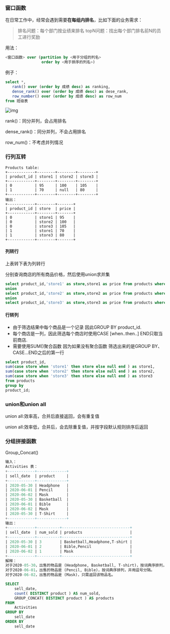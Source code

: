 ### 窗口函数

在日常工作中，经常会遇到需要**在每组内排名**，比如下面的业务需求：

> 排名问题：每个部门按业绩来排名
> topN问题：找出每个部门排名前N的员工进行奖励

用法：

```sql
<窗口函数> over (partition by <用于分组的列名>
                order by <用于排序的列名>)
```



例子：

```sql
select *,
   rank() over (order by 成绩 desc) as ranking,
   dense_rank() over (order by 成绩 desc) as dese_rank,
   row_number() over (order by 成绩 desc) as row_num
from 班级表
```

![img](../images/c-2-2-3MsSQL语法/v2-ad1d86f5a5b9f0ef684907b20b341099_720w.jpg)

rank()：同分并列，会占用排名

dense_rank()：同分并列，不会占用排名

row_num()：不考虑并列情况



### 行列互转

```
Products table:
+------------+--------+--------+--------+
| product_id | store1 | store2 | store3 |
+------------+--------+--------+--------+
| 0          | 95     | 100    | 105    |
| 1          | 70     | null   | 80     |
+------------+--------+--------+--------+
输出：
+------------+--------+-------+
| product_id | store  | price |
+------------+--------+-------+
| 0          | store1 | 95    |
| 0          | store2 | 100   |
| 0          | store3 | 105   |
| 1          | store1 | 70    |
| 1          | store3 | 80    |
+------------+--------+-------+
```



#### 列转行

上表转下表为列转行

分别查询商店的所有商品价格，然后使用union求并集

```sql
select product_id,'store1' as store,store1 as price from products where store1 is not null 
union 
select product_id,'store2' as store,store2 as price from products where store2 is not null 
union
select product_id,'store3' as store,store3 as price from products where store3 is not null;
```



#### 行转列

- 由于筛选结果中每个商品是一个记录 因此GROUP BY product_id.
- 每个商店是一列，因此筛选每个商店时使用CASE [when..then..] END只取当前商店.
- 需要使用SUM()聚合函数 因为如果没有聚合函数 筛选出来的是GROUP BY、CASE...END之后的第一行



```sql
select product_id,
sum(case store when 'store1' then store else null end ) as store1,
sum(case store when 'store2' then store else null end ) as store2,
sum(case store when 'store3' then store else null end ) as store3
from products 
group by 
product_id;
```



### union和union all

union all:效率高，合并后直接返回，会有重复值

union all:效率低，合并后，会去除重复值，并按字段默认规则排序后返回



### 分组拼接函数

Group_Concat()

```sql
输入：
Activities 表：
+------------+-------------+
| sell_date  | product     |
+------------+-------------+
| 2020-05-30 | Headphone   |
| 2020-06-01 | Pencil      |
| 2020-06-02 | Mask        |
| 2020-05-30 | Basketball  |
| 2020-06-01 | Bible       |
| 2020-06-02 | Mask        |
| 2020-05-30 | T-Shirt     |
+------------+-------------+
输出：
+------------+----------+------------------------------+
| sell_date  | num_sold | products                     |
+------------+----------+------------------------------+
| 2020-05-30 | 3        | Basketball,Headphone,T-shirt |
| 2020-06-01 | 2        | Bible,Pencil                 |
| 2020-06-02 | 1        | Mask                         |
+------------+----------+------------------------------+
解释：
对于2020-05-30，出售的物品是 (Headphone, Basketball, T-shirt)，按词典序排列，并用逗号 ',' 分隔。
对于2020-06-01，出售的物品是 (Pencil, Bible)，按词典序排列，并用逗号分隔。
对于2020-06-02，出售的物品是 (Mask)，只需返回该物品名。
```



```sql
SELECT
	sell_date,
	count( DISTINCT product ) AS num_sold,
	GROUP_CONCAT( DISTINCT product ) AS products 
FROM
	Activities 
GROUP BY
	sell_date 
ORDER BY
	sell_date
```

